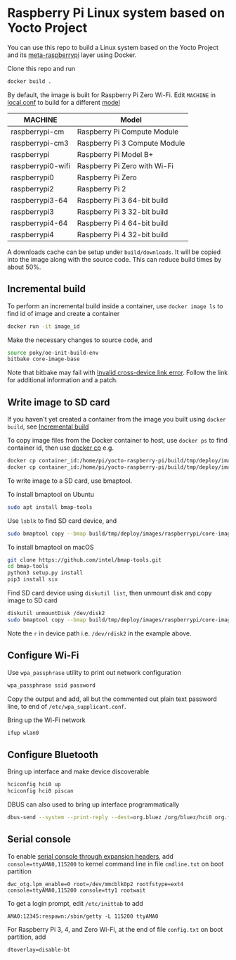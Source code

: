 # Raspberry Pi Linux system based on Yocto Project

You can use this repo to build a Linux system based on the Yocto Project and its [meta-raspberrypi](https://github.com/agherzan/meta-raspberrypi) layer using Docker.

Clone this repo and run

```bash
docker build .
```

By default, the image is built for Raspberry Pi Zero Wi-Fi. Edit `MACHINE` in [local.conf](build/conf/local.conf) to build for a different [model](meta/meta-raspberrypi/conf/machine/)

MACHINE           | Model
----------------- | -----------------------------
raspberrypi-cm    | Raspberry Pi Compute Module
raspberrypi-cm3   | Raspberry Pi 3 Compute Module
raspberrypi       | Raspberry Pi Model B+
raspberrypi0-wifi | Raspberry Pi Zero with Wi-Fi
raspberrypi0      | Raspberry Pi Zero
raspberrypi2      | Raspberry Pi 2
raspberrypi3-64   | Raspberry Pi 3 64-bit build
raspberrypi3      | Raspberry Pi 3 32-bit build
raspberrypi4-64   | Raspberry Pi 4 64-bit build
raspberrypi4      | Raspberry Pi 4 32-bit build

A downloads cache can be setup under `build/downloads`. It will be copied into the image along with the source code. This can reduce build times by about 50%.

## Incremental build

To perform an incremental build inside a container, use `docker image ls` to find id of image and create a container

```bash
docker run -it image_id
```

Make the necessary changes to source code, and

```bash
source poky/oe-init-build-env
bitbake core-image-base
```

Note that bitbake may fail with [Invalid cross-device link error](https://bugzilla.yoctoproject.org/show_bug.cgi?id=14301). Follow the link for additional information and a patch.

## Write image to SD card

If you haven't yet created a container from the image you built using `docker build`, see [Incremental build](#incremental-build)

To copy image files from the Docker container to host, use `docker ps` to find container id, then use [docker cp](https://docs.docker.com/engine/reference/commandline/cp/) e.g.

```bash
docker cp container_id:/home/pi/yocto-raspberry-pi/build/tmp/deploy/images/raspberrypi/core-image-base-raspberrypi-20210226153757.rootfs.wic.bmap ./build/tmp/deploy/images/raspberrypi/
docker cp container_id:/home/pi/yocto-raspberry-pi/build/tmp/deploy/images/raspberrypi/core-image-base-raspberrypi-20210226153757.rootfs.wic.bz2 ./build/tmp/deploy/images/raspberrypi/
```

To write image to a SD card, use bmaptool.

To install bmaptool on Ubuntu

```bash
sudo apt install bmap-tools
```

Use `lsblk` to find SD card device, and

```bash
sudo bmaptool copy --bmap build/tmp/deploy/images/raspberrypi/core-image-base-raspberrypi-20210226153757.rootfs.wic.bmap build/tmp/deploy/images/raspberrypi/core-image-base-raspberrypi-20210226153757.rootfs.wic.bz2 /dev/sdb
```

To install bmaptool on macOS

```bash
git clone https://github.com/intel/bmap-tools.git
cd bmap-tools
python3 setup.py install
pip3 install six
```

Find SD card device using `diskutil list`, then unmount disk and copy image to SD card

```bash
diskutil unmountDisk /dev/disk2
sudo bmaptool copy --bmap build/tmp/deploy/images/raspberrypi/core-image-base-raspberrypi-20210226153757.rootfs.wic.bmap build/tmp/deploy/images/raspberrypi/core-image-base-raspberrypi-20210226153757.rootfs.wic.bz2 /dev/rdisk2
```

Note the `r` in device path i.e. `/dev/rdisk2` in the example above.

## Configure Wi-Fi

Use `wpa_passphrase` utility to print out network configuration

```bash
wpa_passphrase ssid password
```

Copy the output and add, all but the commented out plain text password line, to end of `/etc/wpa_supplicant.conf`.

Bring up the Wi-Fi network

```bash
ifup wlan0
```

## Configure Bluetooth

Bring up interface and make device discoverable

```bash
hciconfig hci0 up
hciconfig hci0 piscan
```

DBUS can also used to bring up interface programmatically

```bash
dbus-send --system --print-reply --dest=org.bluez /org/bluez/hci0 org.freedesktop.DBus.Properties.Set string:"org.bluez.Adapter1" string:"Powered" variant:boolean:true
```

## Serial console

To enable [serial console through expansion headers](https://www.raspberrypi.org/documentation/configuration/uart.md), add `console=ttyAMA0,115200` to kernel command line in file `cmdline.txt` on boot partition

```text
dwc_otg.lpm_enable=0 root=/dev/mmcblk0p2 rootfstype=ext4 console=ttyAMA0,115200 console=tty1 rootwait
```

To get a login prompt, edit `/etc/inittab` to add

```text
AMA0:12345:respawn:/sbin/getty -L 115200 ttyAMA0
```

For Raspberry Pi 3, 4, and Zero Wi-Fi, at the end of file `config.txt` on boot partition, add

```text
dtoverlay=disable-bt
```

